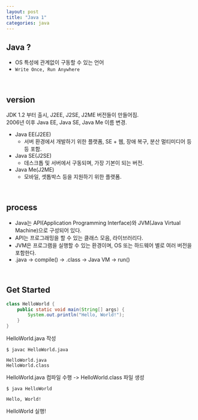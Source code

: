 ```yaml
---
layout: post
title: "Java 1"
categories: java
---
```


## Java ?

- OS 특성에 관계없이 구동할 수 있는 언어
- `Write Once, Run Anywhere`

<br/>

## version 

JDK 1.2 부터 출시, J2EE, J2SE, J2ME 버전들이 만들어짐.  
2006년 이후 Java EE, Java SE, Java Me 이름 변경.  

- Java EE(J2EE)  
    - 서버 환경에서 개발하기 위한 플랫폼, SE + 웹, 장애 복구, 분산 멀티미디어 등등 포함.
- Java SE(J2SE)  
    - 데스크톱 및 서버에서 구동되며, 가장 기본이 되는 버전.
- Java Me(J2ME)
    - 모바일, 셋톱박스 등을 지원하기 위한 플랫폼.  

<br/>

## process 

 
 - Java는 API(Application Programming Interface)와 JVM(Java Virtual Machine)으로 구성되어 있다. 
 - API는 프로그래밍을 할 수 있는 클래스 모음, 라이브러리다. 
 - JVM은 프로그램을 실행할 수 있는 환경이며, OS 또는 하드웨어 별로 여러 버전을 포함한다. 
 - .java -> compile() -> .class -> Java VM -> run()

<br/>

## Get Started

```java
class HelloWorld {
    public static void main(String[] args) {
        System.out.println("Hello, World!");
    }   
}
```
HelloWorld.java 작성

```
$ javac HelloWorld.java

HelloWorld.java
HelloWorld.class
```
HelloWorld.java 컴파일 수행 -> HelloWorld.class 파일 생성

```
$ java HelloWorld 

Hello, World!
```
HelloWorld 실행!
